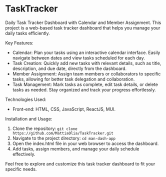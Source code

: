 # TaskTracker
Daily Task Tracker Dashboard with Calendar and Member Assignment. This project is a web-based task tracker dashboard that helps you manage your daily tasks efficiently.

Key Features:
- Calendar: Plan your tasks using an interactive calendar interface. Easily navigate between dates and view tasks scheduled for each day.
- Task Creation: Quickly add new tasks with relevant details, such as title, description, and due date, directly from the dashboard.
- Member Assignment: Assign team members or collaborators to specific tasks, allowing for better task delegation and collaboration.
- Task Management: Mark tasks as complete, edit task details, or delete tasks as needed. Stay organized and track your progress effortlessly.

Technologies Used:
- Front-end: HTML, CSS, JavaScript, ReactJS, MUI.

Installation and Usage:
1. Clone the repository: `git clone https://github.com/MattiaOlia/TaskTracker.git`
2. Navigate to the project directory: `cd man-dash-app`
3. Open the index.html file in your web browser to access the dashboard.
4. Add tasks, assign members, and manage your daily schedule effectively.


Feel free to explore and customize this task tracker dashboard to fit your specific needs.
